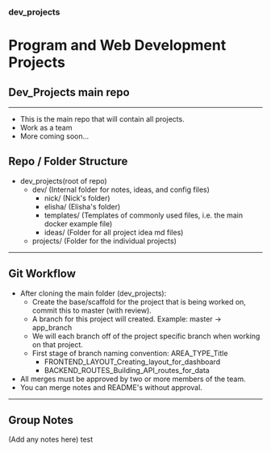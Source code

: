 ### dev_projects
# Program and Web Development Projects
## Dev_Projects main repo
---
+ This is the main repo that will contain all projects.
+ Work as a team
+ More coming soon...
## Repo / Folder Structure
+ dev_projects(root of repo)
  - dev/ (Internal folder for notes, ideas, and config files)
    - nick/ (Nick's folder)
    - elisha/ (Elisha's folder)
    - templates/ (Templates of commonly used files, i.e. the main docker example file)
    - ideas/ (Folder for all project idea md files)
  - projects/ (Folder for the individual projects)
---
## Git Workflow
- After cloning the main folder (dev_projects):
  - Create the base/scaffold for the project that is being worked on, commit this to master (with review).
  - A branch for this project will created. Example: master -> app_branch
  - We will each branch off of the project specific branch when working on that project.
  - First stage of branch naming convention: AREA_TYPE_Title
    - FRONTEND_LAYOUT_Creating_layout_for_dashboard
    - BACKEND_ROUTES_Building_API_routes_for_data
- All merges must be approved by two or more members of the team.
- You can merge notes and README's without approval.
---
## Group Notes
(Add any notes here)
test
